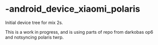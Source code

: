 # -android_device_xiaomi_polaris
Initial device tree for mix 2s.

This is a work in progress, and is using parts of repo from darkobas op6 and notsyncing polaris twrp.
